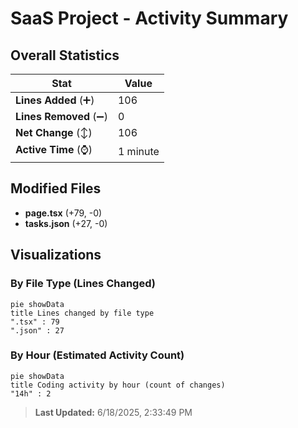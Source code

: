 # SaaS Project - Activity Summary 

## Overall Statistics

| Stat                   | Value                                                             |
| ---------------------- | ----------------------------------------------------------------- |
| **Lines Added** (➕)   | 106                                          |
| **Lines Removed** (➖) | 0                                        |
| **Net Change** (↕)    | 106                |
| **Active Time** (⌚)   | 1 minute |


## Modified Files
- **page.tsx** (+79, -0)
- **tasks.json** (+27, -0)

## Visualizations

### By File Type (Lines Changed)

```mermaid
pie showData
title Lines changed by file type
".tsx" : 79
".json" : 27
```

### By Hour (Estimated Activity Count)

```mermaid
pie showData
title Coding activity by hour (count of changes)
"14h" : 2
```


> **Last Updated:** 6/18/2025, 2:33:49 PM